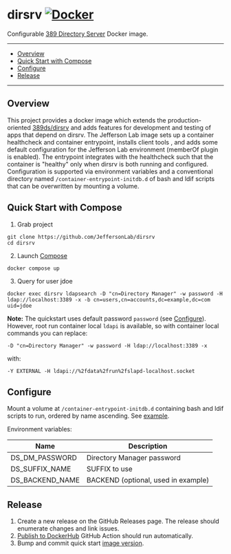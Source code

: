 # dirsrv [![Docker](https://img.shields.io/docker/v/jeffersonlab/dirsrv?sort=semver&label=DockerHub)](https://hub.docker.com/r/jeffersonlab/dirsrv)
Configurable [389 Directory Server](https://www.port389.org/) Docker image.

---
 - [Overview](https://github.com/JeffersonLab/dirsrv#overview)
 - [Quick Start with Compose](https://github.com/JeffersonLab/dirsrv#quick-start-with-compose) 
 - [Configure](https://github.com/JeffersonLab/dirsrv#configure)
 - [Release](https://github.com/JeffersonLab/dirsrv#release)
---

## Overview
This project provides a docker image which extends the production-oriented [389ds/dirsrv](https://hub.docker.com/r/389ds/dirsrv) and adds features for development and testing of apps that depend on dirsrv.   The Jefferson Lab image sets up a container healthcheck and container entrypoint, installs client tools , and adds some default configuration for the Jefferson Lab environment (memberOf plugin is enabled).  The entrypoint integrates with the healthcheck such that the container is "healthy" only when dirsrv is both running and configured.  Configuration is supported via environment variables and a conventional directory named `/container-entrypoint-initdb.d` of bash and ldif scripts that can be overwritten by mounting a volume.

## Quick Start with Compose
1. Grab project
```
git clone https://github.com/JeffersonLab/dirsrv
cd dirsrv
```
2. Launch [Compose](https://github.com/docker/compose)
```
docker compose up
```
3. Query for user jdoe
```
docker exec dirsrv ldapsearch -D "cn=Directory Manager" -w password -H ldap://localhost:3389 -x -b cn=users,cn=accounts,dc=example,dc=com uid=jdoe
```

**Note:** The quickstart uses default password `password` (see [Configure](https://github.com/JeffersonLab/dirsrv#configure)).  However, root run container local `ldapi` is available, so with container local commands you can replace:
```
-D "cn=Directory Manager" -w password -H ldap://localhost:3389 -x
``` 
with:
```
-Y EXTERNAL -H ldapi://%2fdata%2frun%2fslapd-localhost.socket
``` 

## Configure
Mount a volume at `/container-entrypoint-initdb.d` containing bash and ldif scripts to run, ordered by name ascending.  See [example](https://github.com/JeffersonLab/dirsrv/tree/main/scripts/example/initdb.d).

Environment variables:

| Name            | Description                         |
|-----------------|-------------------------------------|
| DS_DM_PASSWORD  | Directory Manager password          |
| DS_SUFFIX_NAME  | SUFFIX to use                       |
| DS_BACKEND_NAME | BACKEND (optional, used in example) |

## Release
1. Create a new release on the GitHub Releases page.  The release should enumerate changes and link issues.
1. [Publish to DockerHub](https://github.com/JeffersonLab/dirsrv/actions/workflows/docker-publish.yml) GitHub Action should run automatically. 
1. Bump and commit quick start [image version](https://github.com/JeffersonLab/dirsrv/blob/main/docker-compose.override.yml).
